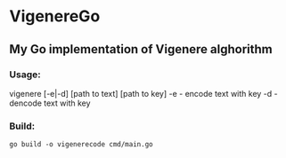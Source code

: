 # VigenereGo
## My Go implementation of Vigenere alghorithm

### Usage:   
vigenere [-e|-d] [path to text] [path to key]
    -e - encode text with key
    -d - dencode text with key

### Build:   
    go build -o vigenerecode cmd/main.go
